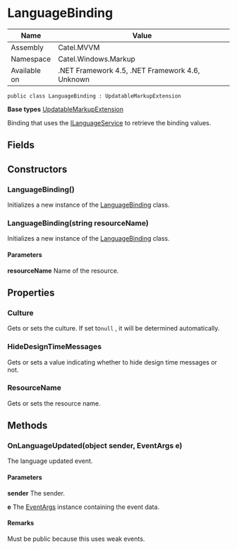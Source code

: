 

# LanguageBinding

Name|Value
---|---
Assembly|Catel.MVVM
Namespace|Catel.Windows.Markup
Available on|.NET Framework 4.5, .NET Framework 4.6, Unknown

```
public class LanguageBinding : UpdatableMarkupExtension
```

**Base types**
[UpdatableMarkupExtension](/Catel.MVVM\Catel\Windows\Markup\UpdatableMarkupExtension.md)


Binding that uses the [ILanguageService](#) to retrieve the binding values.



## Fields

## Constructors

### LanguageBinding()

Initializes a new instance of the [LanguageBinding](#) class.



### LanguageBinding(string resourceName)

Initializes a new instance of the [LanguageBinding](#) class.

#### Parameters

**resourceName**
Name of the resource.



## Properties

### Culture

Gets or sets the culture. If set to`null` , it will be determined automatically.



### HideDesignTimeMessages

Gets or sets a value indicating whether to hide design time messages or not.



### ResourceName

Gets or sets the resource name.



## Methods

### OnLanguageUpdated(object sender, EventArgs e)

The language updated event.

#### Parameters

**sender**
The sender.

**e**
The [EventArgs](#) instance containing the event data.

#### Remarks

Must be public because this uses weak events.




